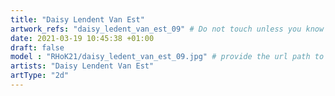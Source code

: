 ```yaml
---
title: "Daisy Lendent Van Est"
artwork_refs: "daisy_ledent_van_est_09" # Do not touch unless you know what you are doing
date: 2021-03-19 10:45:38 +01:00
draft: false
model : "RHoK21/daisy_ledent_van_est_09.jpg" # provide the url path to the model
artists: "Daisy Lendent Van Est"
artType: "2d"
---
```


